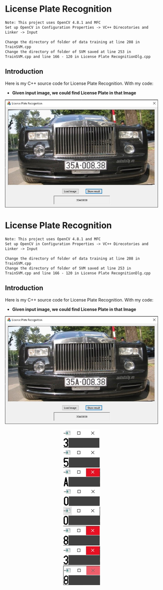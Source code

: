 # License Plate Recognition

```
Note: This project uses OpenCV 4.8.1 and MFC 
Set up OpenCV in Configuration Properties -> VC++ Direcotories and Linker -> Input

Change the directory of folder of data training at line 208 in TrainSVM.cpp
Change the directory of folder of SVM saved at line 253 in TrainSVM.cpp and line 166 - 120 in License Plate RecognitionDlg.cpp
```

## Introduction

Here is my C++ source code for License Plate Recognition. With my code: 
* **Given input image, we could find License Plate in that Image**

<p align="center">
  <img src="demo/0.jpg" width=800><br/>
</p>

# License Plate Recognition

```
Note: This project uses OpenCV 4.8.1 and MFC 
Set up OpenCV in Configuration Properties -> VC++ Direcotories and Linker -> Input

Change the directory of folder of data training at line 208 in TrainSVM.cpp
Change the directory of folder of SVM saved at line 253 in TrainSVM.cpp and line 166 - 120 in License Plate RecognitionDlg.cpp
```

## Introduction

Here is my C++ source code for License Plate Recognition. With my code: 
* **Given input image, we could find License Plate in that Image**

<p align="center">
  <img src="demo/0.jpg" width=800><br/>
</p>

<p align="center">
  <img src="demo/1.jpg"><br/>
  <img src="demo/2.jpg"><br/>
  <img src="demo/3.jpg"><br/>
  <img src="demo/4.jpg"><br/>
  <img src="demo/5.jpg"><br/>
  <img src="demo/6.jpg"><br/>
  <img src="demo/7.jpg"><br/>
  <img src="demo/8.jpg"><br/>
</p>
